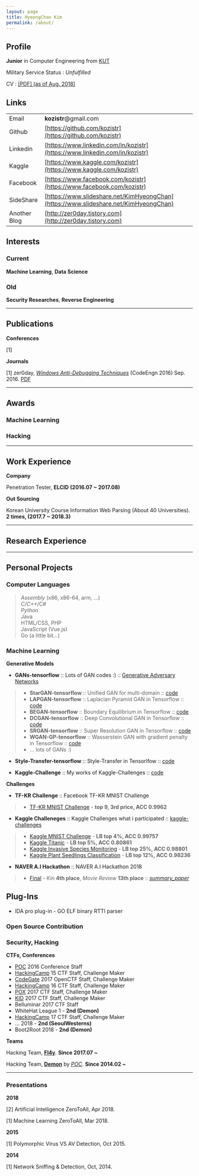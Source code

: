 ```yaml
---
layout: page
title: HyeongChan Kim
permalink: /about/
---
```


##  Profile

**Junior** in Computer Engineering from [KUT](https://www.koreatech.ac.kr/eng.do)

Military Service Status : *Unfulfilled*

CV : [[PDF] (as of Aug. 2018)](/refs/cv.pdf)

## Links

|              |                                  |
|:-------------|:---------------------------------|
| Email        | **kozistr**@gmail.com            |
| Github       | [https://github.com/kozistr](https://github.com/kozistr)       |
| Linkedin     | [https://www.linkedin.com/in/kozistr](https://www.linkedin.com/in/kozistr)     |
| Kaggle       | [https://www.kaggle.com/kozistr](https://www.kaggle.com/kozistr)   |
| Facebook     | [https://www.facebook.com/kozistr](https://www.facebook.com/kozistr) |
| SideShare    | [https://www.slideshare.net/KimHyeongChan](https://www.slideshare.net/KimHyeongChan) |
| Another Blog | [http://zer0day.tistory.com](http://zer0day.tistory.com)       |

## Interests

### Current

**Machine Learning**, **Data Science**

### Old

**Security Researches**, **Reverse Engineering**

----------------------------------------------------------------

## Publications

**Conferences**

[1]

**Journals**

[1] zer0day, [*Windows Anti-Debugging Techniques*](http://zer0day.tistory.com/335?category=505873) (CodeEngn 2016) Sep. 2016. [PDF](/refs/Anti%20Revering%20Techniques%20%5Bzer0day%5D.pdf)

----------------------------------------------------------------

## Awards

### Machine Learning

### Hacking

----------------------------------------------------------------

## Work Experience

**Company**

Penetration Tester, **ELCID** **(2016.07 ~ 2017.08)**

**Out Sourcing**

Korean University Course Information Web Parsing (About 40 Universities). **2 times, (2017.7 ~ 2018.3)**

----------------------------------------------------------------

## Research Experience

----------------------------------------------------------------

## Personal Projects

### Computer Languages

> *Assembly* (x86, x86-64, arm, ...) <br/>
> *C/C++*/C# <br/>
> *Python* <br/>
> Java <br/>
> HTML/CSS, PHP <br/>
> JavaScript (Vue.js) <br/>
> Go (a little bit...) <br/>

### Machine Learning

**Generative Models**

* **GANs-tensorflow** :: Lots of GAN codes :) :: [Generative Adversary Networks](https://github.com/kozistr/Awesome-GANs)
> * **StarGAN-tensorflow** :: Unified GAN for multi-domain :: [code](https://github.com/kozistr/Awesome-GANs/tree/master/StarGAN)
> * **LAPGAN-tensorflow** :: Laplacian Pyramid GAN in Tensorflow :: [code](https://github.com/kozistr/Awesome-GANs/tree/master/LAPGAN)
> * **BEGAN-tensorflow** :: Boundary Equilibrium in Tensorflow :: [code](https://github.com/kozistr/Awesome-GANs/tree/master/BEGAN)
> * **DCGAN-tensorflow** :: Deep Convolutional GAN in Tensorflow :: [code](https://github.com/kozistr/Awesome-GANs/tree/master/DCGAN)
> * **SRGAN-tensorflow** :: Super Resolution GAN in Tensorflow :: [code](https://github.com/kozistr/Awesome-GANs/tree/master/SRGAN)
> * **WGAN-GP-tensorflow** :: Wasserstein GAN with gradient penalty in Tensorflow :: [code](https://github.com/kozistr/Awesome-GANs/tree/master/WGAN)
> * ... lots of GANs :)

* **Style-Transfer-tensorflow** :: Style-Transfer in Tensorlfow :: [code](https://github.com/kozistr/style-transfer)

* **Kaggle-Challenge** :: My works of Kaggle-Challenges :: [code](https://github.com/kozistr/kaggle-challenge)

**Challenges**

* **TF-KR Challenge** :: Facebook TF-KR MNIST Challenge
> * [TF-KR MNIST Challenge](https://github.com/kozistr/MNIST-Competition) - **top 9, 3rd price, ACC 0.9962**

* **Kaggle Challeneges** :: Kaggle Challenges what i participated :: [kaggle-challenges](https://github.com/kozistr/kaggle-challenge)
> * [Kaggle MNIST Challenge](https://github.com/kozistr/MNIST-Competition) - **LB top 4%, ACC 0.99757**
> * [Kaggle Titanic](https://www.kaggle.com/kozistr) - **LB top 5%, ACC 0.80861**
> * [Kaggle Invasive Species Monitoring](https://www.kaggle.com/kozistr) - **LB top 25%, ACC 0.98801**
> * [Kaggle Plant Seedlings Classification](https://www.kaggle.com/kozistr) - **LB top 12%, ACC 0.98236**

* **NAVER A.I Hackathon** :: NAVER A.I Hackathon 2018
> * [Final]() - *Kin* **4th place**, *Movie Review* **13th place** :: [*summary_paper*](https://github.com/kozistr/naver-ai-hackathon-2018)

## Plug-Ins

* IDA pro plug-in - GO ELF binary RTTI parser

### Open Source Contribution


### Security, Hacking

**CTFs, Conferences**

* [POC](http://powerofcommunity.net/) 2016 Conference Staff
* [HackingCamp](http://hackingcamp.org/) 15 CTF Staff, Challenge Maker
* [CodeGate](https://www.codegate.org/) 2017 OpenCTF Staff, Challenge Maker
* [HackingCamp](http://hackingcamp.org/) 16 CTF Staff, Challenge Maker
* [POX](http://www.powerofxx.com/) 2017 CTF Staff, Challenge Maker
* [KID](http://www.powerofxx.com/) 2017 CTF Staff, Challenge Maker
* Belluminar 2017 CTF Staff
* WhiteHat League 1 - **2nd (Demon)**
* [HackingCamp](http://hackingcamp.org/) 17 CTF Staff, Challenge Maker
* ... 2018 - **2nd (SeoulWesterns)**
* Boot2Root 2018 - **2nd (Demon)**

**Teams**

Hacking Team, [**Fl4y**](http://f1ay.com/). **Since 2017.07 ~**

Hacking Team, [**Demon**](https://demonteam.org/) by [*POC*](http://powerofcommunity.net/). **Since 2014.02 ~**

----------------------------------------------------------------

### Presentations

**2018**

[2] Artificial Intelligence ZeroToAll, Apr 2018.

[1] Machine Learning ZeroToAll, Mar 2018.

**2015**

[1] Polymorphic Virus VS AV Detection, Oct 2015.

**2014**

[1] Network Sniffing & Detection, Oct, 2014.
